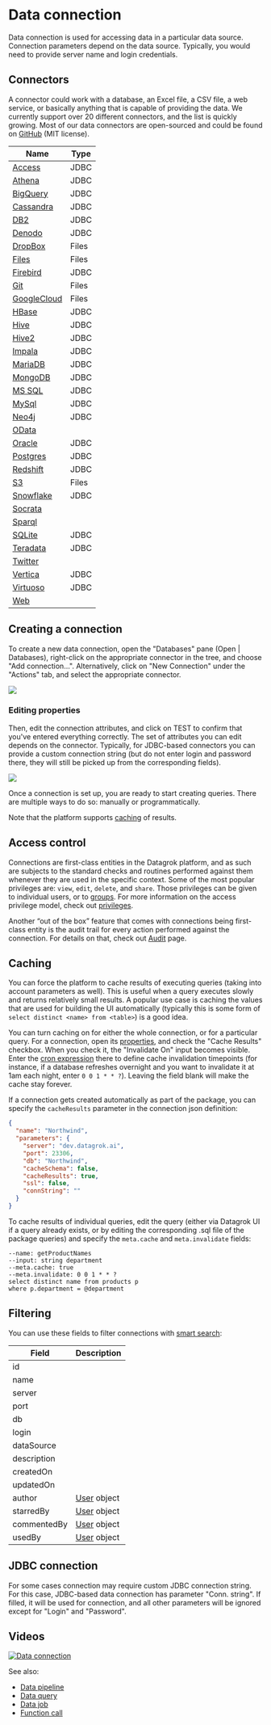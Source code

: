 <!-- TITLE: Data connection -->
<!-- SUBTITLE: -->

# Data connection

Data connection is used for accessing data in a particular data source. 
Connection parameters depend on the data source. Typically, you would need to provide 
server name and login credentials.

## Connectors

A connector could work with a database, an Excel file, a CSV file, a web service, or basically 
anything that is capable of providing the data. We currently support over 20 different 
connectors, and the list is quickly growing. Most of our data connectors are open-sourced and could be found on 
[GitHub](https://github.com/datagrok-ai/public/tree/master/connectors) (MIT license).

| Name                                     | Type  |
|------------------------------------------|-------|
| [Access](connectors/access.md)           | JDBC  |
| [Athena](connectors/athena.md)           | JDBC  |
| [BigQuery](connectors/bigquery.md)       | JDBC  |
| [Cassandra](connectors/cassandra.md)     | JDBC  |
| [DB2](connectors/db2.md)                 | JDBC  |
| [Denodo](connectors/denodo.md)           | JDBC  |
| [DropBox](connectors/dropbox.md)         | Files |
| [Files](connectors/files.md)             | Files |
| [Firebird](connectors/firebird.md)       | JDBC  |
| [Git](connectors/git.md)                 | Files |
| [GoogleCloud](connectors/googlecloud.md) | Files |
| [HBase](connectors/hbase.md)             | JDBC  |
| [Hive](connectors/hive.md)               | JDBC  |
| [Hive2](connectors/hive2.md)             | JDBC  |
| [Impala](connectors/impala.md)           | JDBC  |
| [MariaDB](connectors/mariadb.md)         | JDBC  |
| [MongoDB](connectors/mongodb.md)         | JDBC  |
| [MS SQL](connectors/mssql.md)            | JDBC  |
| [MySql](connectors/mysql.md)             | JDBC  |
| [Neo4j](connectors/neo4j.md)             | JDBC  |
| [OData](connectors/odata.md)             |       |
| [Oracle](connectors/oracle.md)           | JDBC  |
| [Postgres](connectors/postgres.md)       | JDBC  |
| [Redshift](connectors/redshift.md)       | JDBC  |
| [S3](connectors/s3.md)                   | Files |
| [Snowflake](connectors/snowflake.md)     | JDBC  |
| [Socrata](connectors/socrata.md)         |       |
| [Sparql](connectors/sparql.md)           |       |
| [SQLite](connectors/sqlite.md)           | JDBC  |
| [Teradata](connectors/teradata.md)       | JDBC  |
| [Twitter](connectors/twitter.md)         |       |
| [Vertica](connectors/vertica.md)         | JDBC  |
| [Virtuoso](connectors/virtuoso.md)       | JDBC  |
| [Web](connectors/web.md)                 |       |


## Creating a connection

To create a new data connection, open the "Databases" pane (Open | Databases), right-click on the appropriate 
connector in the tree, and choose "Add connection...". Alternatively, click on "New Connection" under the
"Actions" tab, and select the appropriate connector.

![](data-connection-tree.png)

### Editing properties

Then, edit the connection attributes, and click on TEST to confirm that you've entered everything
correctly. The set of attributes you can edit depends on the connector. Typically, for JDBC-based connectors
you can provide a custom connection string (but do not enter login and password there, they will still
be picked up from the corresponding fields).   

![](data-connection-create.png)
        
Once a connection is set up, you are ready to start creating queries. There are multiple ways to 
do so: manually or programmatically.

Note that the platform supports [caching](#caching) of results.
        
## Access control

Connections are first-class entities in the Datagrok platform, and as such are subjects to the standard 
checks and routines performed against them whenever they are used in the specific context. Some of the 
most popular privileges are: `view`, `edit`, `delete`, and `share`. 
Those privileges can be given to individual users, or to [groups](../govern/group.md).
For more information on the access privilege model, check out [privileges](../govern/security.md#privileges).

Another “out of the box” feature that comes with connections being first-class entity is the audit trail for 
every action performed against the connection. For details on that, check out [Audit](../govern/audit.md) page.

## Caching

You can force the platform to cache results of executing queries (taking into account parameters as well).
This is useful when a query executes slowly and returns relatively small results.
A popular use case is caching the values that are used for building the UI automatically
(typically this is some form of `select distinct <name> from <table>`) is a good idea.

You can turn caching on for either the whole connection, or for a particular query. For a connection,
open its [properties](#editing-properties), and check the "Cache Results" checkbox. 
When you check it, the "Invalidate On" input becomes visible. Enter the 
[cron expression](https://www.freeformatter.com/cron-expression-generator-quartz.html)
there to define cache invalidation timepoints (for instance, if a database refreshes overnight
and you want to invalidate it at 1am each night, enter `0 0 1 * * ?`). Leaving the field blank
will make the cache stay forever.

If a connection gets created automatically as part of the package, you can specify the `cacheResults`
parameter in the connection json definition:

```json
{
  "name": "Northwind",
  "parameters": {
    "server": "dev.datagrok.ai",
    "port": 23306,
    "db": "Northwind",
    "cacheSchema": false,
    "cacheResults": true,
    "ssl": false,
    "connString": ""
  }
}
```

To cache results of individual queries, edit the query (either via Datagrok UI if a
query already exists, or by editing the corresponding .sql file of the package queries)
and specify the `meta.cache` and `meta.invalidate` fields:

```
--name: getProductNames
--input: string department
--meta.cache: true
--meta.invalidate: 0 0 1 * * ?
select distinct name from products p 
where p.department = @department
```

## Filtering

You can use these fields to filter connections with [smart search](../overview/smart-search.md):

| Field       | Description                                 |
|-------------|---------------------------------------------|
| id          |                                             |
| name        |                                             |
| server      |                                             |
| port        |                                             |
| db          |                                             |
| login       |                                             |
| dataSource  |                                             |
| description |                                             |
| createdOn   |                                             |
| updatedOn   |                                             |
| author      | [User](../govern/user.md) object            |
| starredBy   | [User](../govern/user.md) object            |
| commentedBy | [User](../govern/user.md) object            |
| usedBy      | [User](../govern/user.md) object            |

## JDBC connection

For some cases connection may require custom JDBC connection string. For this case, JDBC-based data connection has 
parameter "Conn. string". If filled, it will be used for connection, and all other parameters will be ignored except for "Login" and "Password". 

## Videos

[![Data connection](../uploads/youtube/data_access.png "Open on Youtube")](https://www.youtube.com/watch?v=dKrCk38A1m8&t=1048s)

See also:

  * [Data pipeline](data-pipeline.md)
  * [Data query](data-query.md)
  * [Data job](data-job.md)
  * [Function call](../overview/functions/function-call.md)

